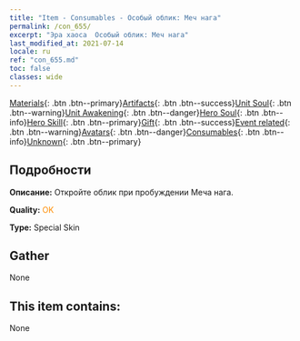 ```yaml
---
title: "Item - Consumables - Особый облик: Меч нага"
permalink: /con_655/
excerpt: "Эра хаоса  Особый облик: Меч нага"
last_modified_at: 2021-07-14
locale: ru
ref: "con_655.md"
toc: false
classes: wide
---
```

 [Materials](/ItemsRU/){: .btn .btn--primary}[Artifacts](/ItemsRU/Artifacts/){: .btn .btn--success}[Unit Soul](/ItemsRU/UnitSoul/){: .btn .btn--warning}[Unit Awakening](/ItemsRU/UnitAwakening/){: .btn .btn--danger}[Hero Soul](/ItemsRU/HeroSoul/){: .btn .btn--info}[Hero Skill](/ItemsRU/HeroSkill/){: .btn .btn--primary}[Gift](/ItemsRU/Gift/){: .btn .btn--success}[Event related](/ItemsRU/Events/){: .btn .btn--warning}[Avatars](/ItemsRU/Avatars/){: .btn .btn--danger}[Consumables](/ItemsRU/Consumables/){: .btn .btn--info}[Unknown](/ItemsRU/Unknown/){: .btn .btn--primary}

## Подробности
 **Описание:** Откройте облик при пробуждении Меча нага.

 **Quality:** <span style="color: #FF8C00">OK</span>

 **Type:** Special Skin

## Gather

  None

## This item contains:

  None

